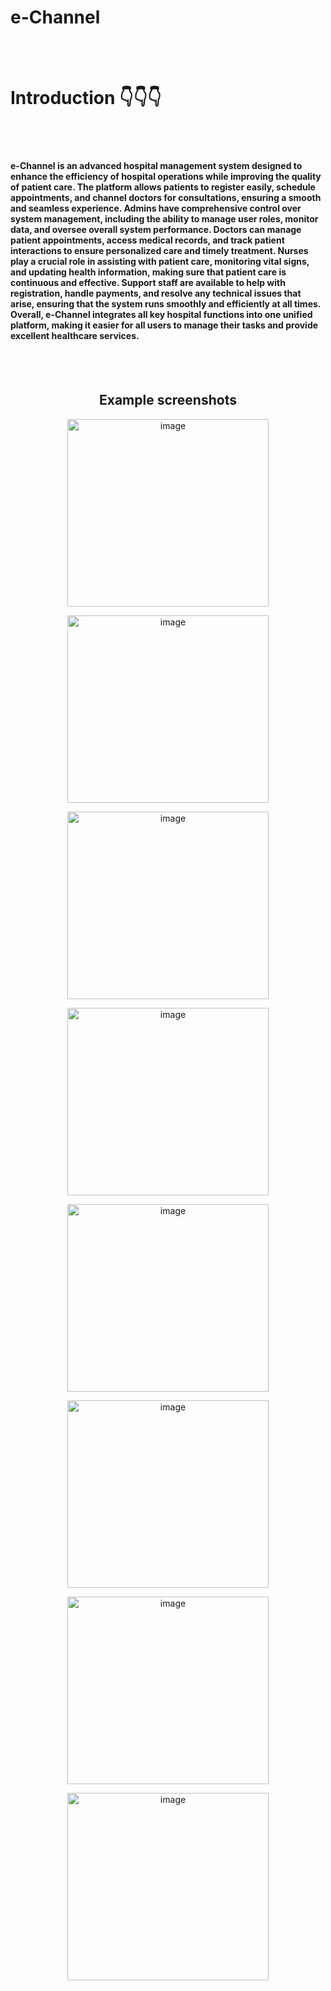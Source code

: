 # e-Channel
<br><br>

<h1>Introduction 👇👇👇 </h1><br><br>

<h4>e-Channel is an advanced hospital management system designed to enhance the efficiency of hospital operations while improving the quality of patient care. The platform allows patients to register easily, schedule appointments, and channel doctors for consultations, ensuring a smooth and seamless experience. Admins have comprehensive control over system management, including the ability to manage user roles, monitor data, and oversee overall system performance. Doctors can manage patient appointments, access medical records, and track patient interactions to ensure personalized care and timely treatment. Nurses play a crucial role in assisting with patient care, monitoring vital signs, and updating health information, making sure that patient care is continuous and effective. Support staff are available to help with registration, handle payments, and resolve any technical issues that arise, ensuring that the system runs smoothly and efficiently at all times. Overall, e-Channel integrates all key hospital functions into one unified platform, making it easier for all users to manage their tasks and provide excellent healthcare services.</h4>
<br><br>
<h2 align="center">Example screenshots</h2>

<p align="center"><img width="80%" height="300px" src="https://github.com/anushka9D/e-Channel/blob/main/myproject/static/image/screenshots/1.png" alt="image"></p>
<p align="center"><img width="80%" height="300px" src="https://github.com/anushka9D/e-Channel/blob/main/myproject/static/image/screenshots/2.png" alt="image"></p>
<p align="center"><img width="80%" height="300px" src="https://github.com/anushka9D/e-Channel/blob/main/myproject/static/image/screenshots/3.png" alt="image"></p>
<p align="center"><img width="80%" height="300px" src="https://github.com/anushka9D/e-Channel/blob/main/myproject/static/image/screenshots/4.png" alt="image"></p>
<p align="center"><img width="80%" height="300px" src="https://github.com/anushka9D/e-Channel/blob/main/myproject/static/image/screenshots/5.png" alt="image"></p>
<p align="center"><img width="80%" height="300px" src="https://github.com/anushka9D/e-Channel/blob/main/myproject/static/image/screenshots/6.png" alt="image"></p>
<p align="center"><img width="80%" height="300px" src="https://github.com/anushka9D/e-Channel/blob/main/myproject/static/image/screenshots/7.png" alt="image"></p>
<p align="center"><img width="80%" height="300px" src="https://github.com/anushka9D/e-Channel/blob/main/myproject/static/image/screenshots/8.png" alt="image"></p>
